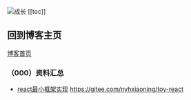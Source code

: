 
![成长](/images/home.png)
[[toc]]


## 回到博客主页
[博客首页](./../README.md)  


### （000）资料汇总
- [react最小框架实现](D:\works\study2022\toy-react)
https://gitee.com/nyhxiaoning/toy-react

